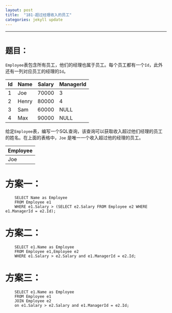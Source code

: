 ```yaml
---
layout: post
title:  "181-超过经理收入的员工"
categories: jekyll update
---
```

_______________________________________________________________________________
# `题目：`

`Employee`表包含所有员工，他们的经理也属于员工。每个员工都有一个`Id`，此外还有一列对应员工的经理的`Id`。

| Id | Name  | Salary | ManagerId |
|----|-------|--------|-----------|
| 1  | Joe   | 70000  | 3         |
| 2  | Henry | 80000  | 4         |
| 3  | Sam   | 60000  | NULL      |
| 4  | Max   | 90000  | NULL      |

给定`Employee`表，编写一个SQL查询，该查询可以获取收入超过他们经理的员工的姓名。在上面的表格中，`Joe` 是唯一一个收入超过他的经理的员工。

| Employee |
|----------|
|   Joe    |

# 方案一：

        SELECT Name as Employee
        FROM Employee e1 
        WHERE e1.Salary > (SELECT e2.Salary FROM Employee e2 WHERE e1.ManagerId = e2.Id);

# 方案二：

        SELECT e1.Name as Employee
        FROM Employee e1,Employee e2
        WHERE e1.Salary > e2.Salary and e1.ManagerId = e2.Id;

# 方案三：

        SELECT e1.Name as Employee
        FROM Employee e1 
        JOIN Employee e2 
        on e1.Salary > e2.Salary and e1.ManagerId = e2.Id;
